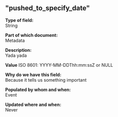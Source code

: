 ## "pushed_to_specify_date"

**Type of field:**  
String  

**Part of which document:**  
Metadata

**Description:**  
Yada yada  

**Value**
ISO 8601:
YYYY-MM-DDThh:mm:ssZ
or NULL

**Why do we have this field:**  
Because it tells us something important  

**Populated by whom and when:**  
Event

**Updated where and when:**  
Never
